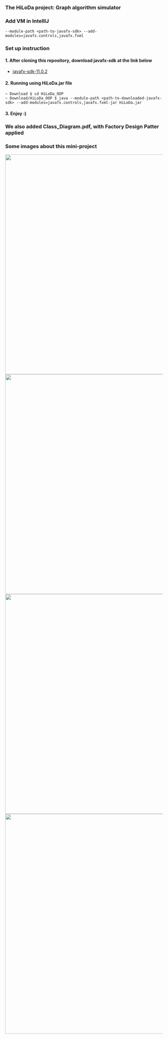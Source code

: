 ### The HiLoDa project: Graph algorithm simulator

### Add VM in IntellIJ
```
--module-path <path-to-javafx-sdk> --add-modules=javafx.controls,javafx.fxml
```

### Set up instruction
#### 1. After cloning this repository, download javafx-sdk at the link below
- [javafx-sdk-11.0.2](https://drive.google.com/drive/folders/1x1vuTBdAnfiFtPEXmi0QSfCvyftEDQ3l?usp=sharing)

#### 2. Running using HiLoDa.jar file
```
~ Download $ cd HiLoDa_OOP
~ Download/HiLoDa_OOP $ java --module-path <path-to-downloaded-javafx-sdk> --add-modules=javafx.controls,javafx.fxml-jar HiLoDa.jar
```
#### 3. Enjoy :)

### We also added Class_Diagram.pdf, with Factory Design Patter applied

### Some images about this mini-project

<p align="center">
  <img src="https://github.com/HMDLong/HiLoDa_OOP/blob/main/image/start.png" width="700" />
  <img src="https://github.com/HMDLong/HiLoDa_OOP/blob/main/image/input_weight.png" width="700" />
  <img src="https://github.com/HMDLong/HiLoDa_OOP/blob/main/image/prim_algorithm.png" width="700" />
  <img src="https://github.com/HMDLong/HiLoDa_OOP/blob/main/image/dijkstra_algorithm.png" width="700" />
</p>
